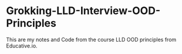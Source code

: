 # Grokking-LLD-Interview-OOD-Principles


This are my notes and Code from the course LLD OOD principles from Educative.io.